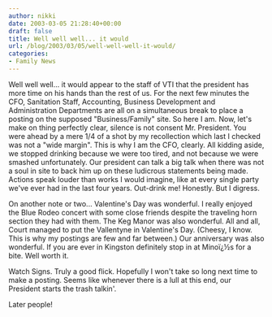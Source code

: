 ```yaml
---
author: nikki
date: 2003-03-05 21:28:40+00:00
draft: false
title: Well well well... it would
url: /blog/2003/03/05/well-well-well-it-would/
categories:
- Family News
---
```


Well well well... it would appear to the staff of VTI that the president has more time on his hands than the rest of us. For the next few minutes the CFO, Sanitation Staff, Accounting, Business Development and Administration Departments are all on a simultaneous break to place a posting on the supposed "Business/Family" site. So here I am. Now, let's make on thing perfectly clear, silence is not consent Mr. President. You were ahead by a mere 1/4 of a shot by my recollection which last I checked was not a "wide margin". This is why I am the CFO, clearly. All kidding aside, we stopped drinking because we were too tired, and not because we were smashed unfortunately. Our president can talk a big talk when there was not a soul in site to back him up on these ludicrous statements being made. Actions speak louder than works I would imagine, like at every single party we've ever had in the last four years. Out-drink me! Honestly. But I digress.

On another note or two... Valentine's Day was wonderful. I really enjoyed the Blue Rodeo concert with some close friends despite the traveling horn section they had with them. The Keg Manor was also wonderful. All and all, Court managed to put the Vallentyne in Valentine's Day. (Cheesy, I know. This is why my postings are few and far between.) Our anniversary was also wonderful. If you are ever in Kingston definitely stop in at Minoï¿½s for a bite. Well worth it.

Watch Signs. Truly a good flick. Hopefully I won't take so long next time to make a posting. Seems like whenever there is a lull at this end, our President starts the trash talkin'.

Later people!
